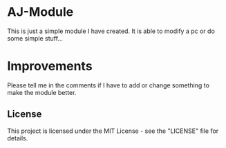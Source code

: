 # AJ-Module

This is just a simple module I have created.
It is able to modify a pc or do some simple stuff...


# Improvements

Please tell me in the comments if I have to add or change something to make the module better.


## License

This project is licensed under the MIT License - see the "LICENSE" file for details.
